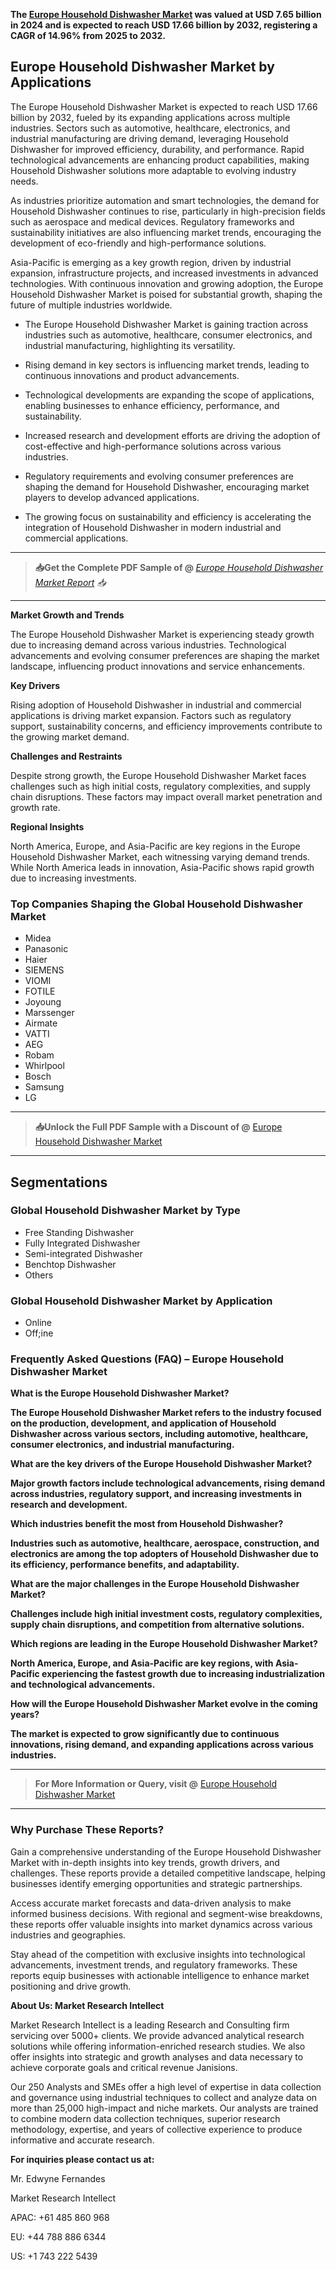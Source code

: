<p><strong>The <a href="https://www.marketresearchintellect.com/download-sample/?rid=377979&amp;utm_source=Pulse-April-Europe&amp;utm_medium=852">Europe Household Dishwasher Market</a> was valued at USD 7.65 billion in 2024 and is expected to reach USD 17.66 billion by 2032, registering a CAGR of 14.96% from 2025 to 2032.</strong></p><h2>Europe Household Dishwasher Market by Applications&nbsp;</h2><p><p>The Europe Household Dishwasher Market is expected to reach USD 17.66 billion by 2032, fueled by its expanding applications across multiple industries. Sectors such as automotive, healthcare, electronics, and industrial manufacturing are driving demand, leveraging Household Dishwasher for improved efficiency, durability, and performance. Rapid technological advancements are enhancing product capabilities, making Household Dishwasher solutions more adaptable to evolving industry needs.</p><p>As industries prioritize automation and smart technologies, the demand for Household Dishwasher continues to rise, particularly in high-precision fields such as aerospace and medical devices. Regulatory frameworks and sustainability initiatives are also influencing market trends, encouraging the development of eco-friendly and high-performance solutions.</p><p>Asia-Pacific is emerging as a key growth region, driven by industrial expansion, infrastructure projects, and increased investments in advanced technologies. With continuous innovation and growing adoption, the Europe Household Dishwasher Market is poised for substantial growth, shaping the future of multiple industries worldwide.</p></p><ul><li><p>The Europe Household Dishwasher Market is gaining traction across industries such as automotive, healthcare, consumer electronics, and industrial manufacturing, highlighting its versatility.</p></li><li><p>Rising demand in key sectors is influencing market trends, leading to continuous innovations and product advancements.</p></li><li><p>Technological developments are expanding the scope of applications, enabling businesses to enhance efficiency, performance, and sustainability.</p></li><li><p>Increased research and development efforts are driving the adoption of cost-effective and high-performance solutions across various industries.</p></li><li><p>Regulatory requirements and evolving consumer preferences are shaping the demand for Household Dishwasher, encouraging market players to develop advanced applications.</p></li><li><p>The growing focus on sustainability and efficiency is accelerating the integration of Household Dishwasher in modern industrial and commercial applications.</p></li></ul><hr /><blockquote><p><strong><span class="font-[700]">📥Get the Complete PDF Sample of @ </span></strong><em><span class="font-[700]"><a href="https://www.marketresearchintellect.com/download-sample/?rid=377979&amp;utm_source=Pulse-April-Europe&amp;utm_medium=852" target="_blank" data-tracking-control-name="article-ssr-frontend-pulse_little-text-block" data-tracking-will-navigate="" data-test-link="">Europe Household Dishwasher Market Report</a>&nbsp;📥</span></em></p></blockquote><hr /><p class="" data-start="77" data-end="360"><strong data-start="77" data-end="105">Market Growth and Trends</strong></p><p class="" data-start="77" data-end="360">The Europe Household Dishwasher Market is experiencing steady growth due to increasing demand across various industries. Technological advancements and evolving consumer preferences are shaping the market landscape, influencing product innovations and service enhancements.</p><p class="" data-start="362" data-end="606"><strong data-start="362" data-end="377">Key Drivers</strong></p><p class="" data-start="362" data-end="606">Rising adoption of Household Dishwasher in industrial and commercial applications is driving market expansion. Factors such as regulatory support, sustainability concerns, and efficiency improvements contribute to the growing market demand.</p><p class="" data-start="608" data-end="849"><strong data-start="608" data-end="637">Challenges and Restraints</strong></p><p class="" data-start="608" data-end="849">Despite strong growth, the Europe Household Dishwasher Market faces challenges such as high initial costs, regulatory complexities, and supply chain disruptions. These factors may impact overall market penetration and growth rate.</p><p class="" data-start="851" data-end="1095"><strong data-start="851" data-end="872">Regional Insights</strong></p><p class="" data-start="851" data-end="1095">North America, Europe, and Asia-Pacific are key regions in the Europe Household Dishwasher Market, each witnessing varying demand trends. While North America leads in innovation, Asia-Pacific shows rapid growth due to increasing investments.</p><p><h3>Top Companies Shaping the Global Household Dishwasher Market </h3><ul><li>Midea</li><li>Panasonic</li><li>Haier</li><li>SIEMENS</li><li>VIOMI</li><li>FOTILE</li><li>Joyoung</li><li>Marssenger</li><li>Airmate</li><li>VATTI</li><li>AEG</li><li>Robam</li><li>Whirlpool</li><li>Bosch</li><li>Samsung</li><li>LG</li></ul></p><hr /><blockquote><p><strong>📥Unlock the Full PDF Sample with a Discount of @</strong> <a href="https://www.marketresearchintellect.com/ask-for-discount/?rid=377979&amp;utm_source=Pulse-April-Europe&amp;utm_medium=852">Europe Household Dishwasher Market</a></p></blockquote><hr /><p><h2>Segmentations</h2><h3>Global Household Dishwasher Market by Type</h3><ul><li>Free Standing Dishwasher</li><li>Fully Integrated Dishwasher</li><li>Semi-integrated Dishwasher</li><li>Benchtop Dishwasher</li><li>Others</li></ul><h3>Global Household Dishwasher Market by Application</h3><ul><li>Online</li><li>Off;ine</li></ul></p><h3><strong>Frequently Asked Questions (FAQ) &ndash; Europe Household Dishwasher Market</strong></h3><p><strong>What is the Europe Household Dishwasher Market?</strong></p><p><strong>The Europe Household Dishwasher Market refers to the industry focused on the production, development, and application of Household Dishwasher across various sectors, including automotive, healthcare, consumer electronics, and industrial manufacturing.</strong></p><p><strong>What are the key drivers of the Europe Household Dishwasher Market?</strong></p><p><strong>Major growth factors include technological advancements, rising demand across industries, regulatory support, and increasing investments in research and development.</strong></p><p><strong>Which industries benefit the most from Household Dishwasher?</strong></p><p><strong>Industries such as automotive, healthcare, aerospace, construction, and electronics are among the top adopters of Household Dishwasher due to its efficiency, performance benefits, and adaptability.</strong></p><p><strong>What are the major challenges in the Europe Household Dishwasher Market?</strong></p><p><strong>Challenges include high initial investment costs, regulatory complexities, supply chain disruptions, and competition from alternative solutions.</strong></p><p><strong>Which regions are leading in the Europe Household Dishwasher Market?</strong></p><p><strong>North America, Europe, and Asia-Pacific are key regions, with Asia-Pacific experiencing the fastest growth due to increasing industrialization and technological advancements.</strong></p><p><strong>How will the Europe Household Dishwasher Market evolve in the coming years?</strong></p><p><strong>The market is expected to grow significantly due to continuous innovations, rising demand, and expanding applications across various industries.</strong></p><hr /><blockquote><p><span class="font-[700]"><strong>For More Information or Query, visit&nbsp;@</strong>&nbsp;</span><span class="font-[700]"><a href="https://www.marketresearchintellect.com/product/global-household-dishwasher-market-size-and-forecast/?utm_source=Linkedin&utm_medium=852" target="_blank" data-tracking-control-name="article-ssr-frontend-pulse_little-text-block" data-tracking-will-navigate="" data-test-link="">Europe Household Dishwasher Market</a></span></p></blockquote><hr /><h3><strong data-start="0" data-end="31">Why Purchase These Reports?</strong></h3><p class="" data-start="35" data-end="297">Gain a comprehensive understanding of the Europe Household Dishwasher Market with in-depth insights into key trends, growth drivers, and challenges. These reports provide a detailed competitive landscape, helping businesses identify emerging opportunities and strategic partnerships.</p><p class="" data-start="299" data-end="540">Access accurate market forecasts and data-driven analysis to make informed business decisions. With regional and segment-wise breakdowns, these reports offer valuable insights into market dynamics across various industries and geographies.</p><p class="" data-start="542" data-end="784">Stay ahead of the competition with exclusive insights into technological advancements, investment trends, and regulatory frameworks. These reports equip businesses with actionable intelligence to enhance market positioning and drive growth.</p><p><strong><span class="font-[700]">About Us: Market Research Intellect</span></strong></p><p><span class="">Market Research Intellect is a leading Research and Consulting firm servicing over 5000+ clients. We provide advanced analytical research solutions while offering information-enriched research studies.&nbsp;</span>We also offer insights into strategic and growth analyses and data necessary to achieve corporate goals and critical revenue Janisions.</p><p><span class="">Our 250 Analysts and SMEs offer a high level of expertise in data collection and governance using industrial techniques to collect and analyze data on more than 25,000 high-impact and niche markets. Our analysts are trained to combine modern data collection techniques, superior research methodology, expertise, and years of collective experience to produce informative and accurate research.</span></p><p><strong>For inquiries please contact us at:</strong></p><p>Mr. Edwyne Fernandes</p><p>Market Research Intellect</p><p>APAC: +61 485 860 968</p><p>EU: +44 788 886 6344</p><p>US: +1 743 222 5439</p>